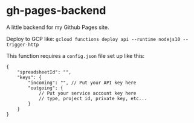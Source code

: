 # gh-pages-backend

A little backend for my Github Pages site.

Deploy to GCP like: `gcloud functions deploy api --runtime nodejs10 --trigger-http`

This function requires a `config.json` file set up like this:

```jsonc
{
    "spreadsheetId": "",
    "keys": {
        "incoming": "", // Put your API key here
        "outgoing": { 
            // Put your service account key here
            // type, project id, private key, etc...
        }
    }
}
```
